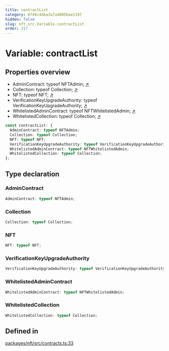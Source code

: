 ```yaml
---
title: contractList
category: 6749c4dba3a7a4005bae1197
hidden: false
slug: nft.src.Variable.contractList
order: 217
---
```


# Variable: contractList

## Properties overview

- AdminContract:  typeof NFTAdmin; [↗](#admincontract)
- Collection:  typeof Collection; [↗](#collection)
- NFT:  typeof NFT; [↗](#nft)
- VerificationKeyUpgradeAuthority:  typeof VerificationKeyUpgradeAuthority; [↗](#verificationkeyupgradeauthority)
- WhitelistedAdminContract:  typeof NFTWhitelistedAdmin; [↗](#whitelistedadmincontract)
- WhitelistedCollection:  typeof Collection; [↗](#whitelistedcollection)

```ts
const contractList: {
  AdminContract: typeof NFTAdmin;
  Collection: typeof Collection;
  NFT: typeof NFT;
  VerificationKeyUpgradeAuthority: typeof VerificationKeyUpgradeAuthority;
  WhitelistedAdminContract: typeof NFTWhitelistedAdmin;
  WhitelistedCollection: typeof Collection;
};
```

## Type declaration

### AdminContract

```ts
AdminContract: typeof NFTAdmin;
```

### Collection

```ts
Collection: typeof Collection;
```

### NFT

```ts
NFT: typeof NFT;
```

### VerificationKeyUpgradeAuthority

```ts
VerificationKeyUpgradeAuthority: typeof VerificationKeyUpgradeAuthority;
```

### WhitelistedAdminContract

```ts
WhitelistedAdminContract: typeof NFTWhitelistedAdmin;
```

### WhitelistedCollection

```ts
WhitelistedCollection: typeof Collection;
```

## Defined in

[packages/nft/src/contracts.ts:33](https://github.com/zkcloudworker/minatokens-lib/blob/main/packages/nft/src/contracts.ts#L33)
